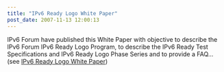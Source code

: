 ```yaml
---
title: "IPv6 Ready Logo White Paper"
post_date: 2007-11-13 12:00:13
---
```

IPv6 Forum have published this White Paper with objective to describe the IPv6 Forum IPv6 Ready Logo Program, to describe the IPv6 Ready Test Specifications and IPv6 Ready Logo Phase Series and to provide a FAQ...(see [IPv6 Ready Logo White Paper](../docs/IPv6_Ready_Logo_White_Paper_Final.pdf))
